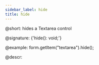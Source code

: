 ```yaml
---
sidebar_label: hide
title: hide
---          
```


@short: hides a Textarea control

@signature: {'hide(): void;'}

@example:
form.getItem("textarea").hide(); 


@descr:
